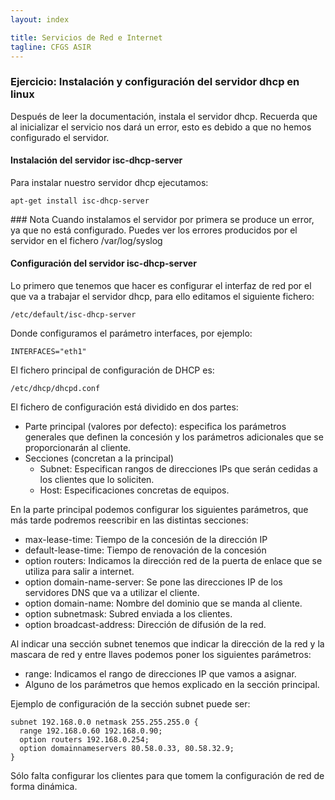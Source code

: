 ```yaml
---
layout: index

title: Servicios de Red e Internet
tagline: CFGS ASIR
---
```

### Ejercicio: Instalación y configuración del servidor dhcp en linux

Después de leer la documentación, instala el servidor dhcp. Recuerda que al inicializar el servicio nos dará un error, esto es debido a que no hemos configurado el servidor.

#### Instalación del servidor isc-dhcp-server

Para instalar nuestro servidor dhcp ejecutamos:

	apt-get install isc-dhcp-server

<div class='nota' markdown='1'>
### Nota
Cuando instalamos el servidor por primera se produce un error, ya que no está configurado. Puedes ver los errores producidos por el servidor en el fichero /var/log/syslog
</div>

#### Configuración del servidor isc-dhcp-server

Lo primero que tenemos que hacer es configurar el interfaz de red por el que va a trabajar el servidor dhcp, para ello editamos el siguiente fichero:

	/etc/default/isc-dhcp-server

Donde configuramos el parámetro interfaces, por ejemplo:
	
	INTERFACES="eth1"
 
El fichero principal de configuración de DHCP es:

	/etc/dhcp/dhcpd.conf

El fichero de configuración está dividido en dos partes:

* Parte principal (valores por defecto): especifica los parámetros generales que definen la concesión y los parámetros adicionales que se proporcionarán al cliente.
* Secciones (concretan a la principal)
     * Subnet: Especifican rangos de direcciones IPs que serán cedidas a los clientes que lo soliciten.
     * Host: Especificaciones concretas de equipos.

En la parte principal podemos configurar los siguientes parámetros, que más tarde podremos reescribir en las distintas secciones:


* max-lease-time: Tiempo de la concesión de la dirección IP
* default-lease-time: Tiempo de renovación de la concesión
* option routers: Indicamos la dirección red de la puerta de enlace que se utiliza para salir a internet.
* option domain-name-server: Se pone las direcciones IP de los servidores DNS que va a utilizar el cliente.
* option domain­-name: Nombre del dominio que se manda al cliente.
* option subnet­mask: Subred enviada a los clientes.
* option broadcast-­address: Dirección de difusión de la red.

Al indicar una sección subnet tenemos que indicar la dirección de la red y la mascara de red y entre llaves podemos poner los siguientes parámetros:

* range: Indicamos el rango de direcciones IP que vamos a asignar.
* Alguno de los parámetros que hemos explicado en la sección principal.

Ejemplo de configuración de la sección subnet puede ser:

	subnet 192.168.0.0 netmask 255.255.255.0 {
	  range 192.168.0.60 192.168.0.90;
	  option routers 192.168.0.254;
	  option domain­name­servers 80.58.0.33, 80.58.32.9;
	}
	
Sólo falta configurar los clientes para que tomem la configuración de red de forma dinámica.


